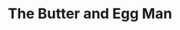 ---
title: The Butter and Egg Man
year: 1934
opening_date: 1934-02-13
closing_date: 
layout: productions
image:
image_caption:
image_credit:
playbill:
category:
Theatre: Theatre Jacksonville
cast:
  A.J. Patterson: Allen Moreland
  Fannie Lehman: Charlotte Bowden Perry
  Kittie Humphreys: Charlotte Davis
  Peggy Marlowe: Cynthia Segraves
  Mary Martin: Dore' Beauchamp-Nobbs
  Bonnie Sampson: Eugene LeaMond
  Jack McClure: Joseph Byrnes
  Oscar Fritchie: Lawrence Case
  Cecil Bonham: Leon Bailey
  Jane Weston: Olive Rosenquist Barnard
  Peter Jones: Stokes Perry
  Joe Lehman: Nathan Shevitz
  A Waiter: Cleveland McKnight
crew:
  Director: Winston Fowler
  Stage Manager: A.G. Bunch
  Stage Carpenter: Clark Overton
  Stage Electrician: Cliffard Lowe
  Props: Mrs. Holden Blackwell
  Grip: 
  - Billy Chapman
  - Mirvin Ramsdell
understudies:

orchestra:
external_links:
---